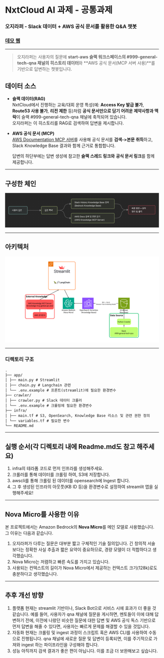 # NxtCloud AI 과제 - 공통과제

### 오지라퍼 - Slack 데이터 + AWS 공식 문서를 활용한 Q&A 챗봇 
### [데모 웹](http://43.203.147.152:8501/)

---

> 오지라퍼는 사용자의 질문에 **start-aws 슬랙 워크스페이스의 #999-general-tech-qna 채널의 히스토리 데이터**와 **AWS 공식 문서(MCP 서버 사용)**를 기반으로 답변하는 챗봇입니다.

## 데이터 소스
- **슬랙 데이터(RAG)**  
  NxtCloud에서 진행하는 교육/대회 운영 특성(예: **Access Key 발급 불가**, **Route53 사용 불가**, **리전 제한** 등)처럼 **공식 문서만으로 담기 어려운 제약사항과 맥락**이 슬랙 #999-general-tech-qna 채널에 축적되어 있습니다.  
  오지라퍼는 이 히스토리를 RAG로 검색하여 답변을 제시합니다.

- **AWS 공식 문서 (MCP)**  
  [AWS Documentation MCP 서버](https://awslabs.github.io/mcp/servers/aws-documentation-mcp-server/)를 사용해 공식 문서를 **검색->본문 취득**하고, Slack Knowledge Base 결과와 함께 근거로 통합합니다.

  답변의 하단부에는 답변 생성에 참고한 **슬랙 스레드 링크와** **공식 문서 링크**를 함께 제공합니다.

---

## 구성한 체인

![구성한 체인](./assets/chain.png)

---

## 아키텍처

![아키텍처](./assets/architecture.png)

---

### 디렉토리 구조

```
.
├── app/
│ ├── main.py # Streamlit
│ ├── chain.py # Langchain 관련
│ └── .env.example # 프론트(streamlit)에 필요한 환경변수
├── crawler/
│ ├── crawler.py # Slack 데이터 크롤러
│ └── .env.example # 크롤링에 필요한 환경변수
├── infra/
│ ├── main.tf # S3, OpenSearch, Knowledge Base 리소스 및 관련 권한 정의
│ └── variables.tf # 필요한 변수
└── README.md

```

---

## 실행 순서(각 디렉토리 내에 Readme.md도 참고 해주세요)
1. infra의 테라폼 코드로 먼저 인프라를 생성해주세요.
2. 크롤러를 통해 데이터를 크롤링 하여, S3에 저장합니다.
3. awscli를 통해 크롤링 된 데이터를 opensearch에 Ingest 합니다.
2. 그 후 생성된 인프라의 아웃풋(KB ID 등)을 환경변수로 설정하여 streamlit 앱을 실행해주세요!

---
## Nova Micro를 사용한 이유

본 프로젝트에서는 Amazon Bedrock의 **Nova Micro**를 메인 모델로 사용했습니다. 그 이유는 다음과 같습니다.

1. 오지라퍼가 다루는 질문은 대부분 짧고 구체적인 기술 질의입니다. 긴 창의적 서술보다는 정확한 사실 추출과 짧은 요약이 중요하므로, 경량 모델이 더 적합하다고 생각했습니다.
2. Nova Micro는 저렴하고 빠른 속도를 가지고 있습니다.
3. 사용되는 컨텍스트의 길이가 Nova Micro에서 제공하는 컨텍스트 크기(128k)로도 충분하다고 생각했습니다.

---

## 추후 개선 방향

1. 플랫폼
   현재는 streamlit 기반이나, Slack Bot으로 서비스 시에 효과가 더 좋을 것 같습니다. 예를 들어, 사용자가 qna 채널에 질문을 게시하면, 멘토들이 이에 대해 답변하기 전에, 이전에 나왔던 비슷한 질문에 대한 답변 및 AWS 공식 독스 기반으로 먼저 답변을 해줄 수 있다면, 사용자는 빠르게 문제를 해결할 수 있을 것입니다.
2. 자동화
   현재는 크롤링 및 ingest 과정이 스크립트 혹은 AWS CLI를 사용하여 수동으로 진행됩니다. qna 채널에 새로운 질문 및 답변이 등록되면, 이를 주기적으로 가져와 ingest 하는 파이프라인을 구성해야 합니다.
3. 성능
   아직까지 검색 결과가 좋은 편이 아닙니다. 이를 조금 더 보완해보고 싶습니다.
